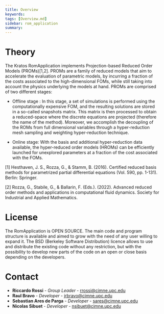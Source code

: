 ```yaml
---
title: Overview
keywords:
tags: [Overview.md]
sidebar: rom_application
summary:
---
```


# Theory

The Kratos RomApplication implements Projection-based Reduced Order Models (PROMs)[1,2]. PROMs are a family of reduced models that aim to accelerate the evaluation of parametric models, by incurring a fraction of the costs associated to the high-dimensional FOMs, while still taking into account the physics underlying the models at hand. PROMs are comprised of two different stages:

- Offline stage : In this stage, a set of simulations is performed using the computationally expensive FOM, and the resulting solutions are stored in a so-called snapshots matrix. This matrix is then processed to obtain a reduced-space where the discrete equations are projected (therefore the name of the method). Moreover,  we accomplish the decoupling of the ROMs from full dimensional variables through a hyper-reduction mesh sampling and weighting hyper-reduction technique.

- Online stage: With the basis and additional hyper-reduction data available, the hyper-reduced order models (HROMs) can be efficiently launched for unexplored parameters at a fraction of the cost associated with the FOMs.


[1] Hesthaven, J. S., Rozza, G., & Stamm, B. (2016). Certified reduced basis methods for parametrized partial differential equations (Vol. 590, pp. 1-131). Berlin: Springer.

[2] Rozza, G., Stabile, G., & Ballarin, F. (Eds.). (2022). Advanced reduced order methods and applications in computational fluid dynamics. Society for Industrial and Applied Mathematics.




# License

The RomApplication is OPEN SOURCE. The main code and program structure is available and aimed to grow with the need of any user willing to expand it. The BSD (Berkeley Software Distribution) licence allows to use and distribute the existing code without any restriction, but with the possibility to develop new parts of the code on an open or close basis depending on the developers.

# Contact

* **Riccardo Rossi** - *Group Leader* - [rrossi@cimne.upc.edu](mailto:rrossi@cimne.upc.edu)
* **Raul Bravo** - *Developer* - [jrbravo@cimne.upc.edu](mailto:jrbravo@cimne.upc.edu)
* **Sebastian Ares de Parga** - *Developer* - [sares@cimne.upc.edu](mailto:sares@cimne.upc.edu)
* **Nicolas Sibuet** - *Developer* - [nsibuet@cimne.upc.edu](mailto:nsibuet@cimne.upc.edu)